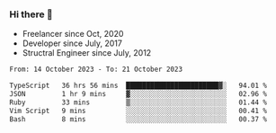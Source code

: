 ### Hi there 👋

- Freelancer since Oct, 2020
- Developer since July, 2017
- Structral Engineer since July, 2012

<!--START_SECTION:waka-->

```txt
From: 14 October 2023 - To: 21 October 2023

TypeScript   36 hrs 56 mins  ███████████████████████▓░   94.01 %
JSON         1 hr 9 mins     ▓░░░░░░░░░░░░░░░░░░░░░░░░   02.96 %
Ruby         33 mins         ▒░░░░░░░░░░░░░░░░░░░░░░░░   01.44 %
Vim Script   9 mins          ░░░░░░░░░░░░░░░░░░░░░░░░░   00.41 %
Bash         8 mins          ░░░░░░░░░░░░░░░░░░░░░░░░░   00.37 %
```

<!--END_SECTION:waka-->
